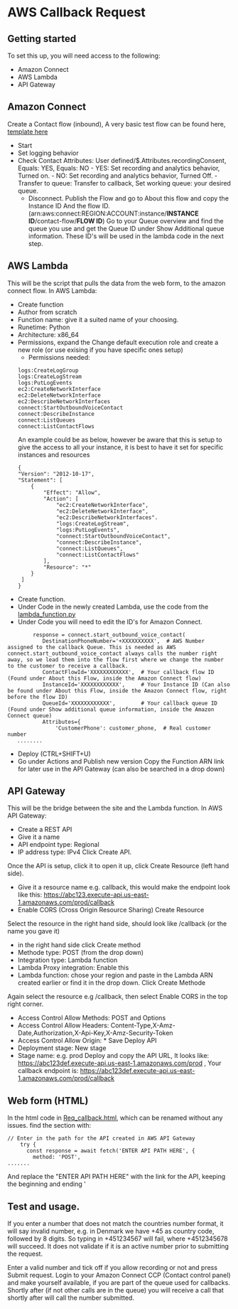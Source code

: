 # AWS Callback Request

## Getting started

To set this up, you will need access to the following: 
- Amazon Connect
- AWS Lambda
- API Gateway

## Amazon Connect
Create a Contact flow (inbound), 
A very basic test flow can be found here, [template here](https://github.com/denully/Amazon-Connect_Callback/blob/main/Callback_Form.json)
 - Start
  - Set logging behavior
   - Check Contact Attributes: User defined/$.Attributes.recordingConsent, Equals: YES,  Equals: NO
    - YES: Set recording and analytics behavior, Turned on.
    - NO: Set recording and analytics behavior, Turned Off.
     -Transfer to queue:  Transfer to callback, Set working queue: your desired queue.
      - Disconnect.
Publish the Flow and go to About this flow and copy the Instance ID And the flow ID. 
(arn:aws:connect:REGION:ACCOUNT:instance/**INSTANCE ID**/contact-flow/**FLOW ID**)
Go to your Queue overview and find the queue you use and get the Queue ID under Show Additional queue information.
These ID's will be used in the lambda code in the next step.

## AWS Lambda

This will be the script that pulls the data from the web form, to the amazon connect flow.
In AWS Lambda:
 - Create function
 - Author from scratch
 - Function name: give it a suited name of your choosing.
 - Runetime: Python
 - Architecture: x86_64
 - Permissions, expand the Change default execution role and create a new role (or use exising if you have specific ones setup)
    - Permissions needed: 
    ```
    logs:CreateLogGroup
    logs:CreateLogStream
    logs:PutLogEvents
    ec2:CreateNetworkInterface
    ec2:DeleteNetworkInterface
    ec2:DescribeNetworkInterfaces
    connect:StartOutboundVoiceContact
    connect:DescribeInstance
    connect:ListQueues
    connect:ListContactFlows
    ```
    An example could be as below, however be aware that this is setup to give the access to all your instance, it is best to have it set for specific instances and resources
    ```
    {
    "Version": "2012-10-17",
    "Statement": [
        {
            "Effect": "Allow",
            "Action": [
                "ec2:CreateNetworkInterface",
                "ec2:DeleteNetworkInterface",
                "ec2:DescribeNetworkInterfaces".
                "logs:CreateLogStream",
                "logs:PutLogEvents",
                "connect:StartOutboundVoiceContact",
                "connect:DescribeInstance",
                "connect:ListQueues",
                "connect:ListContactFlows"
            ],
            "Resource": "*"
        }
     ]
    }
    ```
 - Create function.
 - Under Code in the newly created Lambda, use the code from the [lambda_function.py](https://github.com/denully/Amazon-Connect_Callback/blob/main/lambda_function.py)
 - Under Code you will need to edit the ID's for Amazon Connect.
 ```
         response = connect.start_outbound_voice_contact(
            DestinationPhoneNumber='+XXXXXXXXXX',  # AWS Number assigned to the callback Queue. This is needed as AWS connect.start_outbound_voice_contact always calls the number right away, so we lead them into the flow first where we change the number to the customer to receive a callback.
            ContactFlowId='XXXXXXXXXXXX',  # Your callback flow ID (Found under About this Flow, inside the Amazon Connect flow)
            InstanceId='XXXXXXXXXXXX',     # Your Instance ID (Can also be found under About this Flow, inside the Amazon Connect flow, right before the flow ID)
            QueueId='XXXXXXXXXXXX',        # Your callback queue ID (Found under Show additional queue information, inside the Amazon Connect queue)
            Attributes={
                'CustomerPhone': customer_phone,  # Real customer number
    ........
 ```
 - Deploy (CTRL+SHIFT+U)
 - Go under Actions and Publish new version
Copy the Function ARN link for later use in the API Gateway (can also be searched in a drop down)


## API Gateway

This will be the bridge between the site and the Lambda function.
In AWS API Gateway:
 - Create a REST API
 - Give it a name
 - API endpoint type: Regional
 - IP address type: IPv4
 Click Create API. 

 Once the API is setup, click it to open it up, click Create Resource (left hand side).
 - Give it a resource name e.g. callback, this would make the endpoint look like this: https://abc123.execute-api.us-east-1.amazonaws.com/prod/callback
 - Enable CORS (Cross Origin Resource Sharing)
 Create Resource

 Select the resource in the right hand side, should look like /callback (or the name you gave it)
 - in the right hand side click Create method
 - Methode type: POST (from the drop down)
 - Integration type: Lambda function
 - Lambda Proxy integration: Enable this
 - Lambda function: chose your region and paste in the Lambda ARN created earlier or find it in the drop down.
 Click Create Methode

Again select the resource e.g /callback, then select Enable CORS in the top right corner.
 - Access Control Allow Methods: POST and Options
 - Access Control Allow Headers: Content-Type,X-Amz-Date,Authorization,X-Api-Key,X-Amz-Security-Token
 - Access Control Allow Origin: *
Save
Deploy API
 - Deployment stage: New stage
 - Stage name: e.g. prod
Deploy and copy the API URL, It looks like: https://abc123def.execute-api.us-east-1.amazonaws.com/prod , Your callback endpoint is: https://abc123def.execute-api.us-east-1.amazonaws.com/prod/callback

## Web form (HTML)

In the html code in [Req_callback.html](https://github.com/denully/Amazon-Connect_Callback/blob/main/Req_callback.html), which can be renamed without any issues.
find the section with: 
```
// Enter in the path for the API created in AWS API Gateway
    try {
      const response = await fetch('ENTER API PATH HERE', {
        method: 'POST',
.......
```
And replace the "ENTER API PATH HERE" with the link for the API, keeping the beginning and ending '

## Test and usage.

If you enter a number that does not match the countries number format, it will say invalid number, e.g. in Denmark we have +45 as country code, followed by 8 digits.
So typing in +451234567 will fail, where +4512345678 will succeed.  It does not validate if it is an active number prior to submitting the request.

Enter a valid number and tick off if you allow recording or not and press Submit request.
Login to your Amazon Connect CCP (Contact control panel) and make yourself available, if you are part of the queue used for callbacks.
Shortly after (if not other calls are in the queue) you will receive a call that shortly after will call the number submitted.
